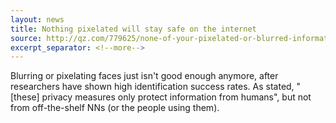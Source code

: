 ```yaml
---
layout: news
title: Nothing pixelated will stay safe on the internet
source: http://qz.com/779625/none-of-your-pixelated-or-blurred-information-will-stay-safe-on-the-internet
excerpt_separator: <!--more-->
---
```


Blurring or pixelating faces just isn't good enough anymore, after researchers have shown high identification success rates. As stated, "[these] privacy measures only protect information from humans", but not from off-the-shelf NNs (or the people using them).
